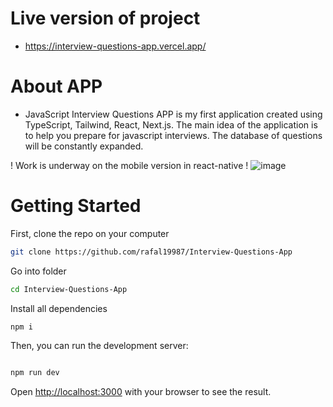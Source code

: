 # Live version of project

- https://interview-questions-app.vercel.app/

# About APP

- JavaScript Interview Questions APP is my first application created using TypeScript, Tailwind, React, Next.js. The main idea of the application is to help you prepare for javascript interviews. The database of questions will be constantly expanded.

! Work is underway on the mobile version in react-native !
![image](https://github.com/rafal19987/Interview-Questions-App/assets/6312438/6b3ee285-121c-4beb-9242-8ebd26368bc6)


# Getting Started

First, clone the repo on your computer

```bash
git clone https://github.com/rafal19987/Interview-Questions-App
```

Go into folder

```bash
cd Interview-Questions-App
```

Install all dependencies

```bash
npm i
```

Then, you can run the development server:

```bash

npm run dev
```

Open [http://localhost:3000](http://localhost:3000) with your browser to see the result.
